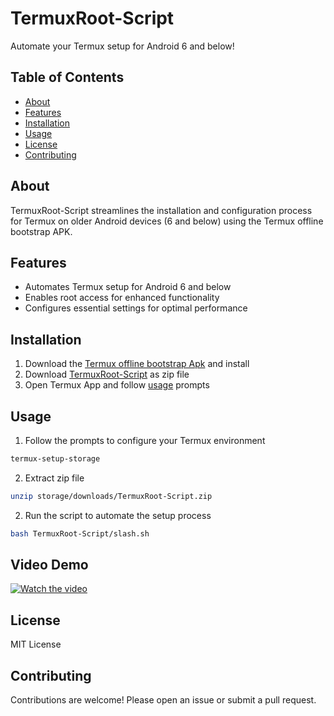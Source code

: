 # TermuxRoot-Script

Automate your Termux setup for Android 6 and below!

## Table of Contents

* [About](#about)
* [Features](#features)
* [Installation](#installation)
* [Usage](#usage)
* [License](#license)
* [Contributing](#contributing)

## About

TermuxRoot-Script streamlines the installation and configuration process for Termux on older Android devices (6 and below) using the Termux offline bootstrap APK.

## Features

* Automates Termux setup for Android 6 and below
* Enables root access for enhanced functionality
* Configures essential settings for optimal performance

## Installation

1. Download the [Termux offline bootstrap Apk](https://archive.org/download/termux-repositories-legacy/termux-v0.79-offline-bootstraps.apk) and install
2. Download [TermuxRoot-Script](https://github.com/cyb27frozen/TermuxRoot/archive/refs/heads/Script.zip) as zip file
3. Open Termux App and follow [usage](#usage) prompts

## Usage

1. Follow the prompts to configure your Termux environment
```bash
termux-setup-storage
```
2. Extract zip file
```bash
unzip storage/downloads/TermuxRoot-Script.zip
```
2. Run the script to automate the setup process
```bash
bash TermuxRoot-Script/slash.sh
```

## Video Demo

[![Watch the video](https://media.tenor.com/t29YYCzYklQAAAAM/cli-k-me-by-mohonta-click-me-lc-mohonta.gif)](https://youtu.be/XYpnoNAPYas?si=qU6RP42zB1dJhlQa)

## License

MIT License

## Contributing

Contributions are welcome! Please open an issue or submit a pull request.
